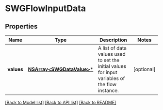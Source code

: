 # SWGFlowInputData

## Properties
Name | Type | Description | Notes
------------ | ------------- | ------------- | -------------
**values** | [**NSArray&lt;SWGDataValue&gt;***](SWGDataValue.md) | A list of data values used to set the initial values for input variables of the flow instance. | [optional] 

[[Back to Model list]](../README.md#documentation-for-models) [[Back to API list]](../README.md#documentation-for-api-endpoints) [[Back to README]](../README.md)


